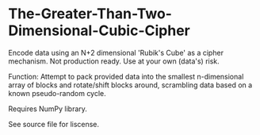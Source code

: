 # The-Greater-Than-Two-Dimensional-Cubic-Cipher
Encode data using an N+2 dimensional 'Rubik's Cube' as a cipher mechanism. Not production ready. Use at your own (data's) risk.

Function:
Attempt to pack provided data into the smallest n-dimensional array of blocks and rotate/shift blocks around, scrambling data based on a known pseudo-random cycle.

Requires NumPy library.

See source file for liscense.
